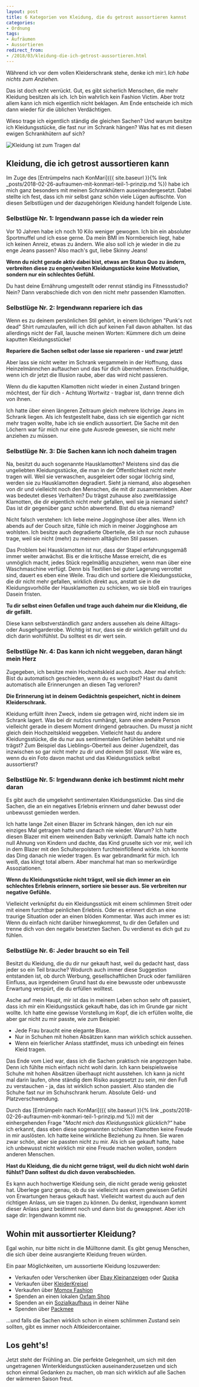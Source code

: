 ```yaml
---
layout: post
title: 6 Kategorien von Kleidung, die du getrost aussortieren kannst
categories:
- Ordnung
tags:
- Aufräumen
- Aussortieren
redirect_from:
- /2018/03/kleidung-die-ich-getrost-aussortieren.html
---
```


Während ich vor dem vollen Kleiderschrank stehe, denke ich mir:\\
*Ich habe nichts zum Anziehen.*

Das ist doch echt verrückt. Gut, es gibt sicherlich Menschen, die mehr
Kleidung besitzen als ich. Ich bin wahrlich kein Fashion Victim. Aber
trotz allem kann ich mich eigentlich nicht beklagen. Am Ende entscheide
ich mich dann wieder für die üblichen Verdächtigen.

Wieso trage ich eigentlich ständig die gleichen Sachen? Und warum
besitze ich Kleidungsstücke, die fast nur im Schrank hängen? Was hat es
mit diesen ewigen Schrankhütern auf sich?

![Kleidung ist zum Tragen da!]({{site.baseurl}}/assets/img/posts/kleidung.jpg)

## Kleidung, die ich getrost aussortieren kann

Im Zuge des [Entrümpelns nach KonMari]({{ site.baseurl }}{% link _posts/2018-02-26-aufraumen-mit-konmari-teil-1-prinzip.md %})
habe ich mich ganz besonders mit meinen Schrankhütern auseinandergesetzt. Dabei stellte ich fest, dass ich mir selbst ganz schön viele Lügen auftischte. Von diesen Selbstlügen und der dazugehörigen Kleidung handelt folgende Liste.

### Selbstlüge Nr. 1: Irgendwann passe ich da wieder rein

Vor 10 Jahren habe ich noch 10 Kilo weniger gewogen. Ich bin ein
absoluter Sportmuffel und ich esse gerne. Da mein BMI im Normbereich
liegt, habe ich keinen Anreiz, etwas zu ändern. Wie also soll ich je
wieder in die zu enge Jeans passen? Also mach's gut, liebe Skinny
Jeans!

**Wenn du nicht gerade aktiv dabei bist, etwas am Status Quo zu ändern,
verbreiten diese zu engen/weiten Kleidungsstücke keine Motivation,
sondern nur ein schlechtes Gefühl.**

Du hast deine Ernährung umgestellt oder rennst ständig ins
Fitnessstudio? Nein? Dann verabschiede dich von den nicht mehr passenden
Klamotten.

### Selbstlüge Nr. 2: Irgendwann repariere ich das

Wenn es zu deinem persönlichen Stil gehört, in einem löchrigen "Punk's
not dead" Shirt rumzulaufen, will ich dich auf keinen Fall davon
abhalten. Ist das allerdings nicht der Fall, lausche meinen Worten:
Kümmere dich um deine kaputten Kleidungsstücke!

**Repariere die Sachen selbst oder lasse sie reparieren - und zwar
jetzt!**

Aber lass sie nicht weiter im Schrank vergammeln in der Hoffnung, dass
Heinzelmännchen auftauchen und das für dich übernehmen. Entschuldige,
wenn ich dir jetzt die Illusion raube, aber das wird nicht passieren.

Wenn du die kaputten Klamotten nicht wieder in einen Zustand bringen
möchtest, der für dich - Achtung Wortwitz - tragbar ist, dann trenne
dich von ihnen.

Ich hatte über einen längeren Zeitraum gleich mehrere löchrige Jeans im
Schrank liegen. Als ich festgestellt habe, dass ich sie eigentlich gar
nicht mehr tragen wollte, habe ich sie endlich aussortiert. Die Sache
mit den Löchern war für mich nur eine gute Ausrede gewesen, sie nicht
mehr anziehen zu müssen.

### Selbstlüge Nr. 3: Die Sachen kann ich noch daheim tragen

Na, besitzt du auch sogenannte Hausklamotten? Meistens sind das die
ungeliebten Kleidungsstücke, die man in der Öffentlichkeit nicht mehr
tragen will. Weil sie verwaschen, ausgeleiert oder sogar löchrig sind,
werden sie zu Hausklamotten degradiert. Sieht ja niemand, also abgesehen
von dir und vielleicht noch den Menschen, die mit dir zusammenleben.
Aber was bedeutet dieses Verhalten? Du trägst zuhause also zweitklassige
Klamotten, die dir eigentlich nicht mehr gefallen, weil sie ja niemand
sieht? Das ist dir gegenüber ganz schön abwertend. Bist du etwa
niemand?

Nicht falsch verstehen: Ich liebe meine Jogginghose über alles. Wenn ich
abends auf der Couch sitze, fühle ich mich in meiner Jogginghose am
wohlsten. Ich besitze auch degradierte Oberteile, die ich nur noch
zuhause trage, weil sie nicht (mehr) zu meinem alltäglichen Stil
passen.

Das Problem bei Hausklamotten ist nur, dass der Stapel erfahrungsgemäß
immer weiter anwächst. Bis er die kritische Masse erreicht, die es
unmöglich macht, jedes Stück regelmäßig anzuziehen, wenn man über eine
Waschmaschine verfügt. Denn bis Textilien bei guter Lagerung verrottet
sind, dauert es eben eine Weile. Trau dich und sortiere die
Kleidungsstücke, die dir nicht mehr gefallen, wirklich direkt aus,
anstatt sie in die Kleidungsvorhölle der Hausklamotten zu schicken, wo
sie bloß ein trauriges Dasein fristen.

**Tu dir selbst einen Gefallen und trage auch daheim nur die Kleidung,
die dir gefällt.**

Diese kann selbstverständlich ganz anders aussehen als deine Alltags-
oder Ausgehgarderobe. Wichtig ist nur, dass sie dir wirklich gefällt und
du dich darin wohlfühlst. Du solltest es dir wert sein.

### Selbstlüge Nr. 4: Das kann ich nicht weggeben, daran hängt mein Herz

Zugegeben, ich besitze mein Hochzeitskleid auch noch. Aber mal ehrlich:
Bist du automatisch geschieden, wenn du es weggibst? Hast du damit
automatisch alle Erinnerungen an diesen Tag verloren?

**Die Erinnerung ist in deinem Gedächtnis gespeichert, nicht in deinem
Kleiderschrank.**

Kleidung erfüllt ihren Zweck, indem sie getragen wird, nicht indem sie
im Schrank lagert. Was bei dir nutzlos rumhängt, kann eine andere Person
vielleicht gerade in diesem Moment dringend gebrauchen.
Du musst ja nicht gleich dein Hochzeitskleid weggeben. Vielleicht hast
du andere Kleidungsstücke, die du nur aus sentimentalen Gefühlen
behältst und nie trägst? Zum Beispiel das Lieblings-Oberteil aus deiner
Jugendzeit, das inzwischen so gar nicht mehr zu dir und deinem Stil
passt. Wie wäre es, wenn du ein Foto davon machst und das Kleidungsstück
selbst aussortierst?

### Selbstlüge Nr. 5: Irgendwann denke ich bestimmt nicht mehr daran

Es gibt auch die umgekehrt sentimentalen Kleidungsstücke. Das sind die
Sachen, die an ein negatives Erlebnis erinnern und daher bewusst oder
unbewusst gemieden werden.

Ich hatte lange Zeit einen Blazer im Schrank hängen, den ich nur ein
einziges Mal getragen hatte und danach nie wieder. Warum? Ich hatte
diesen Blazer mit einem weinenden Baby verknüpft. Damals hatte ich noch
null Ahnung von Kindern und dachte, das Kind gruselte sich vor mir, weil
ich in dem Blazer mit den Schulterpolstern furchteinflößend wirkte. Ich
konnte das Ding danach nie wieder tragen. Es war gebrandmarkt für mich.
Ich weiß, das klingt total albern. Aber manchmal hat man so merkwürdige
Assoziationen.

**Wenn du Kleidungsstücke nicht trägst, weil sie dich immer an ein
schlechtes Erlebnis erinnern, sortiere sie besser aus. Sie verbreiten
nur negative Gefühle.**

Vielleicht verknüpfst du ein Kleidungsstück mit einem schlimmen Streit
oder mit einem furchtbar peinlichen Erlebnis. Oder es erinnert dich an
eine traurige Situation oder an einen blöden Kommentar. Was auch immer
es ist: Wenn du einfach nicht darüber hinwegkommst, tu dir den Gefallen
und trenne dich von den negativ besetzten Sachen. Du verdienst es dich
gut zu fühlen.

### Selbstlüge Nr. 6: Jeder braucht so ein Teil

Besitzt du Kleidung, die du dir nur gekauft hast, weil du gedacht hast,
dass jeder so ein Teil brauche? Wodurch auch immer diese Suggestion
entstanden ist, ob durch Werbung, gesellschaftlichen Druck oder
familiären Einfluss, aus irgendeinem Grund hast du eine bewusste oder
unbewusste Erwartung verspürt, die du erfüllen wolltest.

Asche auf mein Haupt, mir ist das in meinem Leben schon sehr oft
passiert, dass ich mir ein Kleidungsstück gekauft habe, das ich im
Grunde gar nicht wollte. Ich hatte eine gewisse Vorstellung im Kopf, die
ich erfüllen wollte, die aber gar nicht zu mir passte, wie zum
Beispiel:

-   Jede Frau braucht eine elegante Bluse.
-   Nur in Schuhen mit hohen Absätzen kann man wirklich schick aussehen.
-   Wenn ein feierlicher Anlass stattfindet, muss ich unbedingt ein
    feines Kleid tragen.

Das Ende vom Lied war, dass ich die Sachen praktisch nie angezogen habe.
Denn ich fühlte mich einfach nicht wohl darin. Ich kann beispielsweise
Schuhe mit hohen Absätzen überhaupt nicht ausstehen. Ich kann ja nicht
mal darin laufen, ohne ständig dem Risiko ausgesetzt zu sein, mir den
Fuß zu verstauchen - ja, das ist wirklich schon passiert. Also standen
die Schuhe fast nur im Schuhschrank herum. Absolute Geld- und
Platzverschwendung.

Durch das [Entrümpeln nach KonMari]({{ site.baseurl }}{% link _posts/2018-02-26-aufraumen-mit-konmari-teil-1-prinzip.md %})
mit der einhergehenden Frage "*Macht mich das Kleidungsstück glücklich?"* habe
ich erkannt, dass eben diese sogenannten schicken Klamotten keine Freude in mir
auslösten. Ich hatte keine wirkliche Beziehung zu ihnen. Sie waren zwar schön,
aber sie passten nicht zu mir. Als ich sie gekauft hatte, habe ich unbewusst
nicht wirklich mir eine Freude machen wollen, sondern anderen Menschen.

**Hast du Kleidung, die du nicht gerne trägst, weil du dich nicht wohl
darin fühlst? Dann solltest du dich davon verabschieden.**

Es kann auch hochwertige Kleidung sein, die nicht gerade wenig gekostet
hat. Überlege ganz genau, ob du sie vielleicht aus einem gewissen Gefühl
von Erwartungen heraus gekauft hast. Vielleicht wartest du auch auf den
richtigen Anlass, um sie tragen zu können. Du denkst, irgendwann kommt
dieser Anlass ganz bestimmt noch und dann bist du gewappnet. Aber ich
sage dir: Irgendwann kommt nie.

## Wohin mit aussortierter Kleidung?

Egal wohin, nur bitte nicht in die Mülltonne damit. Es gibt genug
Menschen, die sich über deine ausrangierte Kleidung freuen würden.

Ein paar Möglichkeiten, um aussortierte Kleidung loszuwerden:

-   Verkaufen oder Verschenken über [Ebay
    Kleinanzeigen](https://www.ebay-kleinanzeigen.de/)
    oder [Quoka](https://www.quoka.de/)
-   Verkaufen über [KleiderKreisel](https://www.kleiderkreisel.de/)
-   Verkaufen über [Momox Fashion](https://www.momox-fashion.de/)
-   Spenden an einen lokalen [Oxfam Shop](https://www.oxfam.de/)
-   Spenden an
    ein [Sozialkaufhaus](https://de.wikipedia.org/wiki/Sozialkaufhaus)
    in deiner Nähe
-   Spenden über [Packmee](https://www.packmee.de/)

...und falls die Sachen wirklich schon in einem schlimmen Zustand sein
sollten, gibt es immer noch Altkleidercontainer.

## Los geht's!

Jetzt steht der Frühling an. Die perfekte Gelegenheit, um sich mit den
ungetragenen Winterkleidungsstücken auseinanderzusetzen und sich schon
einmal Gedanken zu machen, ob man sich wirklich auf alle Sachen der
wärmeren Saison freut.
